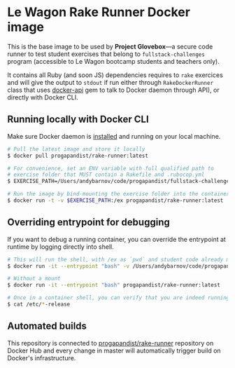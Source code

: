 # Le Wagon Rake Runner Docker image

This is the base image to be used by **Project Glovebox**—a secure code runner to test student exercises that belong to `fullstack-challenges` program (accessible to Le Wagon bootcamp students and teachers only).

It contains all Ruby (and soon JS) dependencies requires to `rake` exercices and will give the output to `stdout` if run either through `RakeDockerRunner` class that uses [docker-api](https://github.com/swipely/docker-api) gem to talk to Docker daemon through API), or directly with Docker CLI.

## Running locally with Docker CLI

Make sure Docker daemon is [installed](https://www.docker.com/products/docker-desktop) and running on your local machine.

```sh
# Pull the latest image and store it locally
$ docker pull progapandist/rake-runner:latest

# For convenience, set an ENV variable with full qualified path to
# exercise folder that MUST contain a Rakefile and .rubocop.yml
$ EXERCISE_PATH=/Users/andybarnov/code/progapandist/fullstack-challenges/02-OOP/02-OO-Advanced/02-Dessert-inheritance

# Run the image by bind-mounting the exercise folder into the container
$ docker run -t -v $EXERCISE_PATH:/ex progapandist/rake-runner:latest
```

## Overriding entrypoint for debugging

If you want to debug a running container, you can override the entrypoint at runtime by logging directly into shell.

```sh
# This will run the shell, with /ex as `pwd` and student code already mounted
$ docker run -it --entrypoint "bash" -v /Users/andybarnov/code/progapandist/fullstack-challenges/02-OOP/02-OO-Advanced/02-Dessert-inheritance:/ex progapandist/rake-runner:latest

# Without a mount
$ docker run -it --entrypoint "bash" progapandist/rake-runner:latest

# Once in a container shell, you can verify that you are indeed running a Debian flavor of Linux by running
$ cat /etc/*-release
```

## Automated builds

This repository is connected to [progapandist/rake-runner](https://hub.docker.com/r/progapandist/rake-runner) repository on Docker Hub and every change in master will automatically trigger build on Docker's infrastructure.
